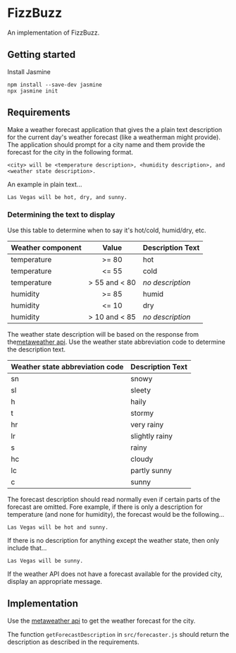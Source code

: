 # FizzBuzz

An implementation of FizzBuzz.

## Getting started

Install Jasmine
```
npm install --save-dev jasmine
npx jasmine init
```

## Requirements
Make a weather forecast application that gives the a plain text description for the current day's weather forecast (like a weatherman might provide).
The application should prompt for a city name and them provide the forecast for the city in the following format.
```
<city> will be <temperature description>, <humidity description>, and <weather state description>.
```
An example in plain text...
```
Las Vegas will be hot, dry, and sunny.
```

### Determining the text to display
Use this table to determine when to say it's hot/cold, humid/dry, etc.

| Weather component| Value         | Description Text  |
| ---------------- |:-------------:|:------------------|
| temperature         | >= 80 | hot  |
| temperature         | <= 55      |   cold |
| temperature    | > 55 and < 80      |    _no description_ |
| humidity         | >= 85 | humid  |
| humidity         | <= 10      |   dry |
| humidity    | > 10 and < 85      |    _no description_ |


The weather state description will be based on the response from the[metaweather api](https://www.metaweather.com/api/).  Use the weather state abbreviation code to determine the description text.

| Weather state abbreviation code | Description Text  |
| ---------------- |:------------------|
| sn | snowy |
| sl | sleety |
| h | haily |
| t | stormy |
| hr | very rainy |
| lr | slightly rainy|
| s | rainy |
| hc | cloudy |
| lc | partly sunny |
| c | sunny |

The forecast description should read normally even if certain parts of the forecast are omitted.
Fore example, if there is only a description for temperature (and none for humidity), the forecast would be the following...
```
Las Vegas will be hot and sunny.
```
If there is no description for anything except the weather state, then only include that...
```
Las Vegas will be sunny.
```

If the weather API does not have a forecast available for the provided city, display an appropriate message.
## Implementation
Use the [metaweather api](https://www.metaweather.com/api/) to get the weather forecast for the city.

The function `getForecastDescription` in `src/forecaster.js` should return the description as described in the requirements.


